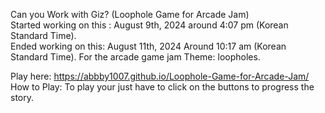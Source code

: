 Can you Work with Giz?  (Loophole Game for Arcade Jam)
<br> Started working on this : August 9th, 2024 around 4:07 pm  (Korean Standard Time). <br> Ended working on this: August 11th, 2024 Around 10:17 am  (Korean Standard Time).
For the arcade game jam
Theme: loopholes.

Play here: https://abbby1007.github.io/Loophole-Game-for-Arcade-Jam/
How to Play: To play your just have to click on the buttons to progress the story.
